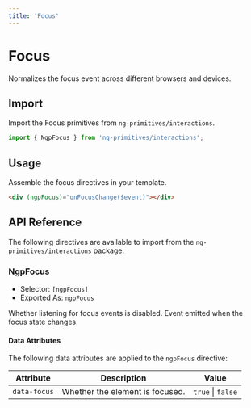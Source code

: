 ```yaml
---
title: 'Focus'
---
```


# Focus

Normalizes the focus event across different browsers and devices.

<docs-example name="focus"></docs-example>

## Import

Import the Focus primitives from `ng-primitives/interactions`.

```ts
import { NgpFocus } from 'ng-primitives/interactions';
```

## Usage

Assemble the focus directives in your template.

```html
<div (ngpFocus)="onFocusChange($event)"></div>
```

## API Reference

The following directives are available to import from the `ng-primitives/interactions` package:

### NgpFocus

- Selector: `[ngpFocus]`
- Exported As: `ngpFocus`

<response-field name="ngpFocusDisabled" type="boolean">
  Whether listening for focus events is disabled.
</response-field>

<response-field name="ngpFocus" type="EventEmitter<boolean>">
  Event emitted when the focus state changes.
</response-field>

#### Data Attributes

The following data attributes are applied to the `ngpFocus` directive:

| Attribute    | Description                     | Value             |
| ------------ | ------------------------------- | ----------------- |
| `data-focus` | Whether the element is focused. | `true` \| `false` |
